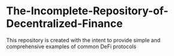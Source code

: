 # The-Incomplete-Repository-of-Decentralized-Finance
This repository is created with the intent to provide simple and comprehensive examples of common DeFi protocols

